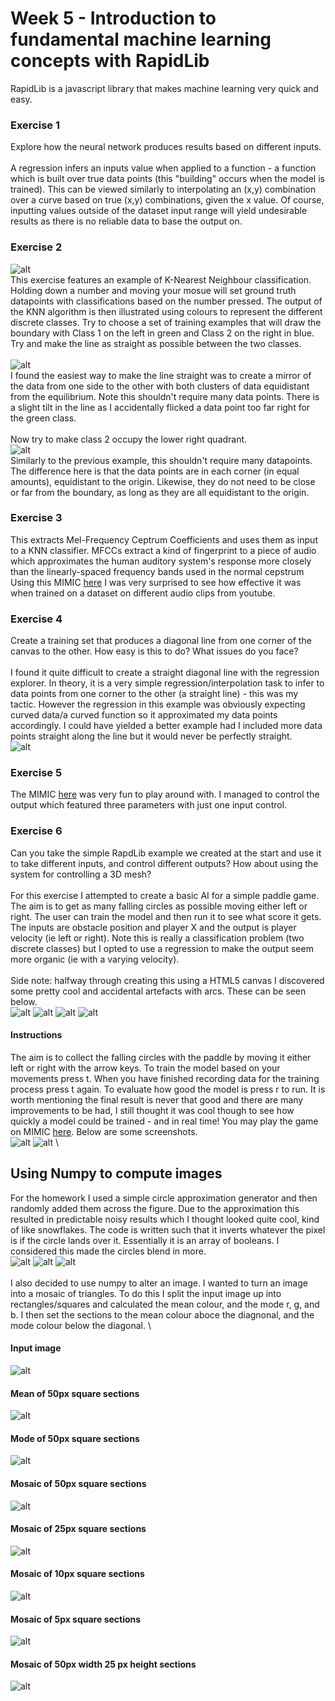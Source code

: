 # Week 5 - Introduction to fundamental machine learning concepts with RapidLib
RapidLib is a javascript library that makes machine learning very quick and easy.

### Exercise 1
Explore how the neural network produces results based on different inputs.
\
\
A regression infers an inputs value when applied to a function - a function which is built over true data points (this "building" occurs when the model is trained). This can be viewed similarly to interpolating an (x,y) combination over a curve based on true (x,y) combinations, given the x value. Of course, inputting values outside of the dataset input range will yield undesirable results as there is no reliable data to base the output on.
### Exercise 2
![alt](img/1.png)
\
This exercise features an example of K-Nearest Neighbour classification. Holding down a number and moving your mosue will set ground truth datapoints with classifications based on the number pressed. The output of the KNN algorithm is then illustrated using colours to represent the different discrete classes.
Try to choose a set of training examples that will draw the boundary with Class 1 on the left in green and Class 2 on the right in blue. Try and make the line as straight as possible between the two classes.
\
\
![alt](img/2.png)
\
I found the easiest way to make the line straight was to create a mirror of the data from one side to the other with both clusters of data equidistant from the equilibrium. Note this shouldn't require many data points. There is a slight tilt in the line as I accidentally flicked a data point too far right for the green class.
\
\
Now try to make class 2 occupy the lower right quadrant.
\
![alt](img/3.png)
\
Similarly to the previous example, this shouldn't require many datapoints. The difference here is that the data points are in each corner (in equal amounts), equidistant to the origin. Likewise, they do not need to be close or far from the boundary, as long as they are all equidistant to the origin.
### Exercise 3
This extracts Mel-Frequency Ceptrum Coefficients and uses them as input to a KNN classifier. MFCCs extract a kind of fingerprint to a piece of audio which approximates the human auditory system's response more closely than the linearly-spaced frequency bands used in the normal cepstrum
Using this MIMIC [here](https://mimicproject.com/code/3864f3e5-8263-b70e-5ef9-1037c724d4ec) I was very surprised to see how effective it was when trained on a dataset on different audio clips from youtube.
### Exercise 4
Create a training set that produces a diagonal line from one corner of the canvas to the other.
How easy is this to do? What issues do you face?
\
\
I found it quite difficult to create a straight diagonal line with the regression explorer. In theory, it is a very simple regression/interpolation task to infer to data points from one corner to the other (a straight line) - this was my tactic. However the regression in this example was obviously expecting curved data/a curved function so it approximated my data points accordingly. I could have yielded a better example had I included more data points straight along the line but it would never be perfectly straight.
\
![alt](img/4.png)
### Exercise 5
The MIMIC [here](https://mimicproject.com/code/5d67faaa-e4c3-771a-f824-fe5c5b978ab6) was very fun to play around with. I managed to control the output which featured three parameters with just one input control.
### Exercise 6
Can you take the simple RapdLib example we created at the start and use it to take different inputs, and control different outputs?
How about using the system for controlling a 3D mesh?
\
\
For this exercise I attempted to create a basic AI for a simple paddle game. The aim is to get as many falling circles as possible moving either left or right. The user can train the model and then run it to see what score it gets. The inputs are obstacle position and player X and the output is player velocity (ie left or right). Note this is really a classification problem (two discrete classes) but I opted to use a regression to make the output seem more organic (ie with a varying velocity).
\
\
Side note: halfway through creating this using a HTML5 canvas I discovered some pretty cool and accidental artefacts with arcs. These can be seen below.
\
![alt](img/5.png)
![alt](img/6.png)
![alt](img/7.png)
![alt](img/8.png)
#### Instructions
The aim is to collect the falling circles with the paddle by moving it either left or right with the arrow keys. To train the model based on your movements press t. When you have finished recording data for the training process press t again. To evaluate how good the model is press r to run. It is worth mentioning the final result is never that good and there are many improvements to be had, I still thought it was cool though to see how quickly a model could be trained - and in real time!
You may play the game on MIMIC [here](https://mimicproject.com/code/8a3d6fe7-02ec-8402-b955-3f57bc3df419). Below are some screenshots.
\
![alt](img/9.png)
![alt](img/10.png)
\

## Using Numpy to compute images
For the homework I used a simple circle approximation generator and then randomly added them across the figure. Due to the approximation this resulted in predictable noisy results which I thought looked quite cool, kind of like snowflakes. The code is written such that it inverts whatever the pixel is if the circle lands over it. Essentially it is an array of booleans. I considered this made the circles blend in more.
\
![alt](img/11.png)
![alt](img/12.png)
![alt](img/13.png)
\
\
I also decided to use numpy to alter an image. I wanted to turn an image into a mosaic of triangles. To do this I split the input image up into rectangles/squares and calculated the mean colour, and the mode r, g, and b. I then set the sections to the mean colour aboce the diagnonal, and the mode colour below the diagonal.
\
#### Input image
![alt](img/parrots.jpg)
#### Mean of 50px square sections
![alt](img/parrotsMean50.png)
#### Mode of 50px square sections
![alt](img/parrotsMode50.png)
#### Mosaic of 50px square sections
![alt](img/parrotsMosiac50.png)
#### Mosaic of 25px square sections
![alt](img/parrotsMosiac25.png)
#### Mosaic of 10px square sections
![alt](img/parrotsMosiac10.png)
#### Mosaic of 5px square sections
![alt](img/parrotsMosiac5.png)
#### Mosaic of 50px width 25 px height sections
![alt](img/parrotsMosiac1025.png)
